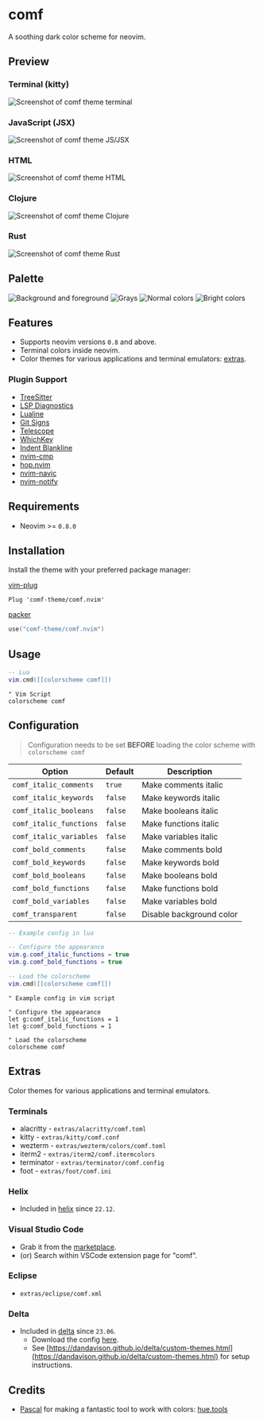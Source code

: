 # comf

A soothing dark color scheme for neovim.

## Preview

### Terminal (kitty)

![Screenshot of comf theme terminal](https://user-images.githubusercontent.com/1040966/196249241-173a1636-b74f-4767-b27f-2b3ed02cea26.png)

### JavaScript (JSX)

![Screenshot of comf theme JS/JSX](https://user-images.githubusercontent.com/1040966/196249265-d122fee2-b14f-4c80-9678-f949487755d4.png)

### HTML

![Screenshot of comf theme HTML](https://user-images.githubusercontent.com/1040966/196249274-5846ea9e-cf02-4ec8-9bae-53b900539ee8.png)

### Clojure

![Screenshot of comf theme Clojure](https://user-images.githubusercontent.com/1040966/196249280-c68a6c20-18b8-4747-9a66-dac28e864457.png)

### Rust

![Screenshot of comf theme Rust](https://user-images.githubusercontent.com/1040966/196249282-20f2097a-1467-4365-9c99-4f7957e98aec.png)

## Palette

![Background and foreground](https://user-images.githubusercontent.com/1040966/197761645-8864f33c-a287-4bec-b8fa-2f6c3033f380.png)
![Grays](https://user-images.githubusercontent.com/1040966/197760220-e8c71e34-e421-474b-819d-4acd12e126de.png)
![Normal colors](https://user-images.githubusercontent.com/1040966/197760225-9a3e3ff0-7ee0-426f-9646-c4b5e3dc0acc.png)
![Bright colors](https://user-images.githubusercontent.com/1040966/197760222-f2f43028-b3b8-4480-be79-5ec95a330db7.png)

## Features

- Supports neovim versions `0.8` and above.
- Terminal colors inside neovim.
- Color themes for various applications and terminal emulators: [extras](#extras).

### Plugin Support

- [TreeSitter](https://github.com/nvim-treesitter/nvim-treesitter)
- [LSP Diagnostics](https://neovim.io/doc/user/lsp.html)
- [Lualine](https://github.com/nvim-lualine/lualine.nvim)
- [Git Signs](https://github.com/lewis6991/gitsigns.nvim)
- [Telescope](https://github.com/nvim-telescope/telescope.nvim)
- [WhichKey](https://github.com/liuchengxu/vim-which-key)
- [Indent Blankline](https://github.com/lukas-reineke/indent-blankline.nvim)
- [nvim-cmp](https://github.com/hrsh7th/nvim-cmp)
- [hop.nvim](https://github.com/phaazon/hop.nvim)
- [nvim-navic](https://github.com/SmiteshP/nvim-navic)
- [nvim-notify](https://github.com/rcarriga/nvim-notify)

## Requirements

- Neovim >= `0.8.0`

## Installation

Install the theme with your preferred package manager:

[vim-plug](https://github.com/junegunn/vim-plug)

```vim
Plug 'comf-theme/comf.nvim'
```

[packer](https://github.com/wbthomason/packer.nvim)

```lua
use("comf-theme/comf.nvim")
```

## Usage

```lua
-- Lua
vim.cmd([[colorscheme comf]])
```

```vim
" Vim Script
colorscheme comf
```

## Configuration

> Configuration needs to be set **BEFORE** loading the color scheme with `colorscheme comf`

| Option                    | Default | Description              |
| ------------------------- | ------- | ------------------------ |
| `comf_italic_comments`  | `true`  | Make comments italic     |
| `comf_italic_keywords`  | `false` | Make keywords italic     |
| `comf_italic_booleans`  | `false` | Make booleans italic     |
| `comf_italic_functions` | `false` | Make functions italic    |
| `comf_italic_variables` | `false` | Make variables italic    |
| `comf_bold_comments`    | `false` | Make comments bold       |
| `comf_bold_keywords`    | `false` | Make keywords bold       |
| `comf_bold_booleans`    | `false` | Make booleans bold       |
| `comf_bold_functions`   | `false` | Make functions bold      |
| `comf_bold_variables`   | `false` | Make variables bold      |
| `comf_transparent`      | `false` | Disable background color |

```lua
-- Example config in lua

-- Configure the appearance
vim.g.comf_italic_functions = true
vim.g.comf_bold_functions = true

-- Load the colorscheme
vim.cmd([[colorscheme comf]])
```

```vim
" Example config in vim script

" Configure the appearance
let g:comf_italic_functions = 1
let g:comf_bold_functions = 1

" Load the colorscheme
colorscheme comf
```

## Extras

Color themes for various applications and terminal emulators.

### Terminals

- alacritty - `extras/alacritty/comf.toml`
- kitty - `extras/kitty/comf.conf`
- wezterm - `extras/wezterm/colors/comf.toml`
- iterm2 - `extras/iterm2/comf.itermcolors`
- terminator - `extras/terminator/comf.config`
- foot - `extras/foot/comf.ini`

### Helix

- Included in [helix](https://helix-editor.com/) since `22.12`.

### Visual Studio Code

- Grab it from the [marketplace](https://marketplace.visualstudio.com/items?itemName=kvrohit.comf-theme).
- (or) Search within VSCode extension page for "comf".

### Eclipse

- `extras/eclipse/comf.xml`

### Delta

- Included in [delta](https://github.com/dandavison/delta) since `23.06`.
  - Download the config [here](https://github.com/dandavison/delta/blob/master/themes.gitconfig).
  - See [https://dandavison.github.io/delta/custom-themes.html](https://dandavison.github.io/delta/custom-themes.html) for setup instructions.

## Credits

- [Pascal](https://pabue.co/) for making a fantastic tool to work with colors: [hue.tools](https://hue.tools/?format=hex)
